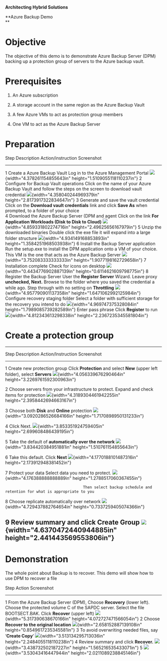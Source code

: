 **Architecting Hybrid Solutions**

**Azure Backup Demo\
**

Objective
=========

The objective of this demo is to demonstrate Azure Backup Server (DPM)
backing up a protection group of servers to the Azure backup vault.

Prerequisites
=============

1.  An Azure subscription

2.  A storage account in the same region as the Azure Backup Vault

3.  A few Azure VMs to act as protection group members

4.  One VM to act as the Azure Backup Server

Preparation
===========

  Step   Description                                       Action/instruction                                                                                                                                                                      Screenshot
  ------ ------------------------------------------------- --------------------------------------------------------------------------------------------------------------------------------------------------------------------------------------- -----------------------------------------------------------------------------------
  1      Create a Azure Backup Vault                       Log in to the Azure Management Portal                                                                                                                                                   ![](media/image1.png){width="4.378261154855643in" height="1.5109055118110237in"}
  2      Configure for Backup Vault operations             Click on the name of your Azure Backup Vault and follow the steps on the screen to download vault credential                                                                            ![](media/image2.png){width="4.358040244969379in" height="2.8173917322834647in"}
  3      Generate and save the vault credential            Click on the **Download vault credentials** link and click **Save As** when prompted, to a folder of your choice                                                                        
  4      Download the Azure Backup Server (DPM and agent   Click on the link **For Application Workloads (Disk to Disk to Cloud)**                                                                                                                 ![](media/image3.png){width="4.859331802274716in" height="2.49625656167979in"}
  5      Unzip the downloaded binaries                     Double click the exe file it will expand into a large folder structure                                                                                                                  ![](media/image4.png){width="4.934149168853893in" height="1.3584251968503938in"}
  6      Install the Backup Server application             Run the setup.exe to install the DPM application onto a VM of your choice. This VM is the one that acts as the Azure Backup Server                                                      ![](media/image5.png){width="3.752083333333333in" height="1.9077198162729658in"}
  7      Installation complete                             Check for icons on desktop                                                                                                                                                              ![](media/image6.png){width="0.4434776902887139in" height="0.6114621609798775in"}
  8      Register the Backup Server                        User the **Register Server** Wizard. Leave proxy **unchecked, Next.** Browse to the folder where you saved the credential a while ago. Step through with no setting on **Throttling**   ![](media/image7.png){width="4.957790901137358in" height="1.6471062992125984in"}
         Configure recovery staging folder                 Select a folder with sufficient storage for the recovery you intend to do                                                                                                               ![](media/image8.png){width="4.969747375328084in" height="1.7989085739282589in"}
         Enter pass phrase                                 Click **Register** to run                                                                                                                                                               ![](media/image9.png){width="4.812343613298338in" height="2.2367235345581804in"}

Create a protection group
=========================

  ---------------------------------------------------------------------------------------------------------------------------------------------------------------------------------------------------------------------
  Step   Description                   Action/Instruction                                                                          Screenshot
  ------ ----------------------------- ------------------------------------------------------------------------------------------- ------------------------------------------------------------------------------------
  1      Create new protection group   Click **Protection** and select **New** (upper left folder), select **Servers**             ![](media/image10.png){width="4.056339676290464in" height="3.2269761592300963in"}

  2                                    Choose servers from your infrastructure to protect. Expand and check items for protection   ![](media/image11.png){width="4.3189304461942255in" height="2.3958442694663167in"}

  3                                    Choose both **Disk** and **Online** protection                                              ![](media/image12.png){width="3.0920286526684166in" height="1.7170898950131233in"}

  4                                    Click Next.                                                                                 ![](media/image13.png){width="3.853351924759405in" height="2.699608486439195in"}

  5                                    Take the default of **automatically over the network**                                      ![](media/image14.png){width="3.834420384951881in" height="1.510761154855643in"}

  6                                    Take this default. Click **Next**                                                           ![](media/image15.png){width="4.1770188101487316in" height="2.173912948381452in"}

  7      Protect your data             Select data you need to protect.                                                            ![](media/image16.png){width="4.176388888888889in" height="1.2788517060367455in"}
                                                                                                                                   
                                       Then select backup schedule and retention for what is appropriate to you                    

  8                                    Choose replicate automatically over network                                                 ![](media/image17.png){width="4.729437882764654in" height="0.7337259405074366in"}

  9                                    Review summary and click **Create Group**                                                   ![](media/image18.png){width="4.6370472440944885in" height="2.441443569553806in"}
  ---------------------------------------------------------------------------------------------------------------------------------------------------------------------------------------------------------------------

Demonstration
=============

The whole point about Backup is to recover. This demo will show how to
use DPM to recover a file

  Step   Action                                                                                                                                                                                  Screenshot
  ------ --------------------------------------------------------------------------------------------------------------------------------------------------------------------------------------- -----------------------------------------------------------------------------------
  1      From the Azure Backup Server (DPM), Choose **Recovery** (lower left). Choose the protected volume C of the SAPDC server. Select the file BOOTSECT.BAK. Click **Recover** (upper left)   ![](media/image19.png){width="5.317390638670166in" height="4.072727471566054in"}
  2      Choose **Recover to the original location**                                                                                                                                             ![](media/image20.png){width="2.658152887139108in" height="0.8549617235345581in"}
  3      To avoid overwriting needed files, say ‘**Create Copy**’                                                                                                                                ![](media/image21.png){width="3.513134295713036in" height="2.2484055118110238in"}
  4      Review summary and click **Recover.**                                                                                                                                                   ![](media/image22.png){width="3.438732502187227in" height="1.565216535433071in"}
  5                                                                                                                                                                                              ![](media/image23.png){width="3.53043416447944in" height="2.0211089238845146in"}



